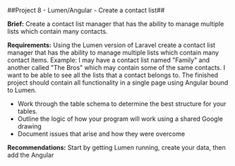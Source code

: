 ##Project 8 - Lumen/Angular - Create a contact list##

**Brief:** Create a contact list manager that has the ability to manage multiple lists which contain many contacts. 

**Requirements:** Using the Lumen version of Laravel create a contact list manager that has the ability to manage multiple lists which contain many contact items. Example: I may have a contact list named "Family" and another called "The Bros" which may contain some of the same contacts. I want to be able to see all the lists that a contact belongs to. The finished project should contain all functionality in a single page using Angular bound to Lumen.

- Work through the table schema to determine the best structure for your tables.
- Outline the logic of how your program will work using a shared Google drawing
- Document issues that arise and how they were overcome

**Recommendations:** Start by getting Lumen running, create your data, then add the Angular
